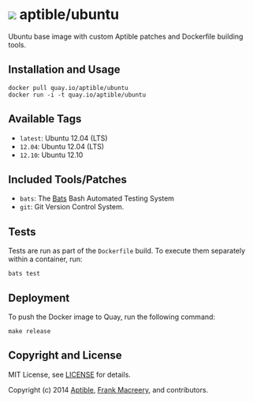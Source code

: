 # ![](https://gravatar.com/avatar/11d3bc4c3163e3d238d558d5c9d98efe?s=64) aptible/ubuntu

Ubuntu base image with custom Aptible patches and Dockerfile building tools.

## Installation and Usage

    docker pull quay.io/aptible/ubuntu
    docker run -i -t quay.io/aptible/ubuntu

## Available Tags

* `latest`: Ubuntu 12.04 (LTS)
* `12.04`: Ubuntu 12.04 (LTS)
* `12.10`: Ubuntu 12.10

## Included Tools/Patches

* `bats`: The [Bats](https://github.com/sstephenson/bats) Bash Automated Testing System
* `git`: Git Version Control System.

## Tests

Tests are run as part of the `Dockerfile` build. To execute them separately within a container, run:

    bats test

## Deployment

To push the Docker image to Quay, run the following command:

    make release

## Copyright and License

MIT License, see [LICENSE](LICENSE.md) for details.

Copyright (c) 2014 [Aptible](https://www.aptible.com), [Frank Macreery](https://github.com/fancyremarker), and contributors.
